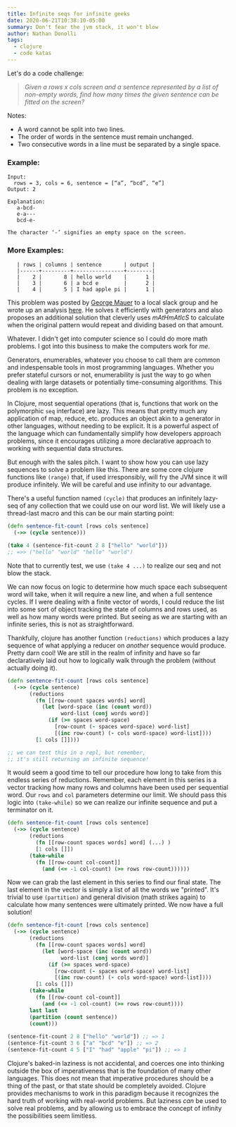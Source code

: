 ```yaml
---
title: Infinite seqs for infinite geeks
date: 2020-06-21T10:38:10-05:00
summary: Don't fear the jvm stack, it won't blow
author: Nathan Donolli
tags:
  - clojure
  - code katas
---
```


Let's do a code challenge:

> _Given a rows x cols screen and a sentence represented by a list of non-empty words, find how many times the given sentence can be fitted on the screen?_

Notes:
- A word cannot be split into two lines.
- The order of words in the sentence must remain unchanged.
- Two consecutive words in a line must be separated by a single space.

### Example:
```
Input:
  rows = 3, cols = 6, sentence = [“a”, “bcd”, “e”]
Output: 2
   
Explanation:
   a-bcd-
   e-a---
   bcd-e-

The character ‘-’ signifies an empty space on the screen.
```
### More Examples:
```
   | rows | columns | sentence       | output |
   |------+---------+----------------+--------|
   |    2 |       8 | hello world    |      1 |
   |    3 |       6 | a bcd e        |      2 |
   |    4 |       5 | I had apple pi |      1 |
```

This problem was posted by [George Mauer](http://georgemauer.net/) to a local slack group and he wrote up an analysis [here](https://github.com/togakangaroo/daily-programmer/tree/master/sentence-screen-fitting).  He solves it efficiently with generators and also proposes an additional solution that cleverly uses _mAtHmAtIcS_ to calculate when the original pattern would repeat and dividing based on that amount.  

Whatever.  I didn't get into computer science so I could do more math problems.  I got into this business to make the computers work for _me_.

Generators, enumerables, whatever you choose to call them are common and indespensable tools in most programming languages.  Whether you prefer stateful cursors or not, enumerability is just the way to go when dealing with large datasets or potentially time-consuming algorithms.  This problem is no exception.

In Clojure, most sequential operations (that is, functions that work on the polymorphic `seq` interface) are lazy. This means that pretty much any application of map, reduce, etc. produces an object akin to a generator in other languages, without needing to be explicit.  It is a powerful aspect of the language which can fundamentally simplify how developers approach problems, since it encourages utilizing a more declarative approach to working with sequential data structures.

But enough with the sales pitch.  I want to show how you can use lazy sequences to solve a problem like this.  There are some core clojure functions like `(range)` that, if used irresponsibly, will fry the JVM since it will produce infinitely.  We will be careful and use infinity to our advantage.

There's a useful function named `(cycle)` that produces an infinitely lazy-seq of any collection that we could use on our word list.  We will likely use a thread-last macro and this can be our main starting point:

```clojure
(defn sentence-fit-count [rows cols sentence]
  (->> (cycle sentence)))

​(take 4 (sentence-fit-count 2 8 ["hello" "world"]))
;; =>> ("hello" "world" "hello" "world")
```

Note that to currently test, we use `(take 4 ...)` to realize our seq and not blow the stack.

We can now focus on logic to determine how much space each subsequent word will take, when it will require a new line, and when a full sentence cycles.  If I were dealing with a finite vector of words, I could reduce the list into some sort of object tracking the state of columns and rows used, as well as how many words were printed. But seeing as we are starting with an infinite series, this is not as straightforward.

Thankfully, clojure has another function `(reductions)` which produces a lazy sequence of what applying a reducer on _another_ sequence would produce.  Pretty darn cool!  We are still in the realm of infinity and have so far declaratively laid out how to logically walk through the problem (without actually doing it).

```clojure
(defn sentence-fit-count [rows cols sentence]
  (->> (cycle sentence)
       (reductions 
		 (fn [[row-count spaces words] word]
           (let [word-space (inc (count word))
                 word-list (conj words word)]
             (if (>= spaces word-space)
               [row-count (- spaces word-space) word-list]
               [(inc row-count) (- cols word-space) word-list])))
         [1 cols []])))

;; we can test this in a repl, but remember, 
;; it's still returning an infinite sequence!
```

It would seem a good time to tell our procedure how long to take from this endless series of reductions.  Remember, each element in this series is a vector tracking how many rows and columns have been used per sequential word.  Our `rows` and `col` parameters determine our limit. We should pass this logic into `(take-while)` so we can realize our infinite sequence and put a terminator on it. 


```clojure
(defn sentence-fit-count [rows cols sentence]
  (->> (cycle sentence)
       (reductions 
		 (fn [[row-count spaces words] word] (...) )
         [1 cols []])
       (take-while 
         (fn [[row-count col-count]] 
           (and (<= -1 col-count) (>= rows row-count))))))
```

Now we can grab the last element in this series to find our final state. The last element in the vector is simply a list of all the words we "printed".  It's trivial to use `(partition)` and general division (math strikes again) to calculate how many sentences were ultimately printed.  We now have a full solution!

```clojure
(defn sentence-fit-count [rows cols sentence]
  (->> (cycle sentence)
       (reductions 
		 (fn [[row-count spaces words] word]
           (let [word-space (inc (count word))
                 word-list (conj words word)]
             (if (>= spaces word-space)
               [row-count (- spaces word-space) word-list]
               [(inc row-count) (- cols word-space) word-list])))
         [1 cols []])
       (take-while 
         (fn [[row-count col-count]] 
           (and (<= -1 col-count) (>= rows row-count))))
       last last
       (partition (count sentence))
       (count)))
​
(sentence-fit-count 2 8 ["hello" "world"]) ;; => 1
(sentence-fit-count 3 6 ["a" "bcd" "e"]) ;; => 2
(sentence-fit-count 4 5 ["I" "had" "apple" "pi"]) ;; => 1
```
Clojure's baked-in laziness is not accidental, and coerces one into thinking outside the box of imperativeness that is the foundation of many other languages.  This does not mean that imperative procedures should be a thing of the past, or that state should be completely avoided. Clojure provides mechanisms to work in this paradigm because it recognizes the hard truth of working with real-world problems. But laziness _can_ be used to solve real problems, and by allowing us to embrace the concept of infinity the possibilities seem limitless.